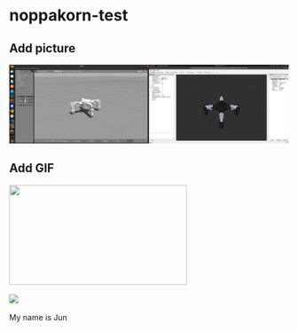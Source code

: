 # noppakorn-test

## Add picture
 <img src="images/myrobot.png">

## Add GIF
<img src=trot2.gif width="320" height="180"/>

![](https://github.com/TharitSinsunthorn/noppakorn-test/blob/develop/crawl_gait2.gif)

 My name is Jun


